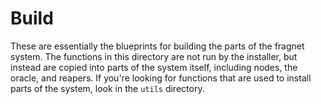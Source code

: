 # Build

These are essentially the blueprints for building the parts of the fragnet system. The functions in this directory are not run by the installer, but instead are copied into parts of the system itself, including nodes, the oracle, and reapers. If you're looking for functions that are used to install parts of the system, look in the `utils` directory.
